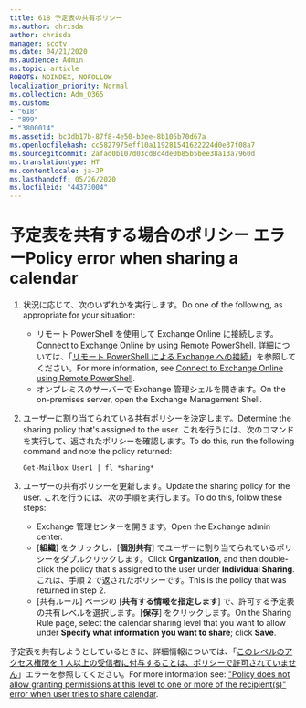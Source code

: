 ```yaml
---
title: 618 予定表の共有ポリシー
ms.author: chrisda
author: chrisda
manager: scotv
ms.date: 04/21/2020
ms.audience: Admin
ms.topic: article
ROBOTS: NOINDEX, NOFOLLOW
localization_priority: Normal
ms.collection: Adm_O365
ms.custom:
- "618"
- "899"
- "3800014"
ms.assetid: bc3db17b-87f8-4e50-b3ee-8b105b70d67a
ms.openlocfilehash: cc5827975eff10a119281541622224d0e37f08a7
ms.sourcegitcommit: 2afad0b107d03cd8c4de0b85b5bee38a13a7960d
ms.translationtype: HT
ms.contentlocale: ja-JP
ms.lasthandoff: 05/26/2020
ms.locfileid: "44373004"
---
```

# <a name="policy-error-when-sharing-a-calendar"></a><span data-ttu-id="a6213-102">予定表を共有する場合のポリシー エラー</span><span class="sxs-lookup"><span data-stu-id="a6213-102">Policy error when sharing a calendar</span></span>

1. <span data-ttu-id="a6213-103">状況に応じて、次のいずれかを実行します。</span><span class="sxs-lookup"><span data-stu-id="a6213-103">Do one of the following, as appropriate for your situation:</span></span>
    - <span data-ttu-id="a6213-104">リモート PowerShell を使用して Exchange Online に接続します。</span><span class="sxs-lookup"><span data-stu-id="a6213-104">Connect to Exchange Online by using Remote PowerShell.</span></span> <span data-ttu-id="a6213-105">詳細については、「[リモート PowerShell による Exchange への接続](https://technet.microsoft.com/library/jj984289%28v=exchg.160%29.aspx)」を参照してください。</span><span class="sxs-lookup"><span data-stu-id="a6213-105">For more information, see [Connect to Exchange Online using Remote PowerShell](https://technet.microsoft.com/library/jj984289%28v=exchg.160%29.aspx).</span></span>
    - <span data-ttu-id="a6213-106">オンプレミスのサーバーで Exchange 管理シェルを開きます。</span><span class="sxs-lookup"><span data-stu-id="a6213-106">On the on-premises server, open the Exchange Management Shell.</span></span>
2. <span data-ttu-id="a6213-107">ユーザーに割り当てられている共有ポリシーを決定します。</span><span class="sxs-lookup"><span data-stu-id="a6213-107">Determine the sharing policy that's assigned to the user.</span></span> <span data-ttu-id="a6213-108">これを行うには、次のコマンドを実行して、返されたポリシーを確認します。</span><span class="sxs-lookup"><span data-stu-id="a6213-108">To do this, run the following command and note the policy returned:</span></span>

    `
    Get-Mailbox User1 | fl *sharing*
    `

3. <span data-ttu-id="a6213-109">ユーザーの共有ポリシーを更新します。</span><span class="sxs-lookup"><span data-stu-id="a6213-109">Update the sharing policy for the user.</span></span> <span data-ttu-id="a6213-110">これを行うには、次の手順を実行します。</span><span class="sxs-lookup"><span data-stu-id="a6213-110">To do this, follow these steps:</span></span>
    - <span data-ttu-id="a6213-111">Exchange 管理センターを開きます。</span><span class="sxs-lookup"><span data-stu-id="a6213-111">Open the Exchange admin center.</span></span>
    - <span data-ttu-id="a6213-112">[**組織**] をクリックし、[**個別共有**] でユーザーに割り当てられているポリシーをダブルクリックします。</span><span class="sxs-lookup"><span data-stu-id="a6213-112">Click **Organization**, and then double-click the policy that's assigned to the user under **Individual Sharing**.</span></span> <span data-ttu-id="a6213-113">これは、手順 2 で返されたポリシーです。</span><span class="sxs-lookup"><span data-stu-id="a6213-113">This is the policy that was returned in step 2.</span></span>
    - <span data-ttu-id="a6213-114">[共有ルール] ページの [**共有する情報を指定します**] で、許可する予定表の共有レベルを選択します。[**保存**] をクリックします。</span><span class="sxs-lookup"><span data-stu-id="a6213-114">On the Sharing Rule page, select the calendar sharing level that you want to allow under **Specify what information you want to share**; click **Save**.</span></span>

<span data-ttu-id="a6213-115">予定表を共有しようとしているときに、詳細情報については、「[このレベルのアクセス権限を 1 人以上の受信者に付与することは、ポリシーで許可されていません](https://docs.microsoft.com/exchange/troubleshoot/calendar-sharing/policy-permissions-issue)」エラーを参照してください。</span><span class="sxs-lookup"><span data-stu-id="a6213-115">For more information see: ["Policy does not allow granting permissions at this level to one or more of the recipient(s)" error when user tries to share calendar](https://docs.microsoft.com/exchange/troubleshoot/calendar-sharing/policy-permissions-issue).</span></span>
